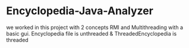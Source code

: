 # Encyclopedia-Java-Analyzer
we worked in this project with 2 concepts RMI and Multithreading with a basic gui.
Encyclopedia file is unthreaded & ThreadedEncyclopedia is threaded
